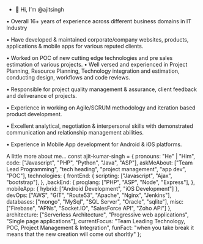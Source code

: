 - 👋 Hi, I’m @ajitsingh

• Overall 16+ years of experience across different business domains in IT Industry

• Have developed & maintained corporate/company websites, products, applications & mobile
apps for various reputed clients.

• Worked on POC of new cutting edge technologies and pre sales estimation of various projects.
• Well versed and experienced in Project Planning, Resource Planning, Technology integration
and estimation, conducting design, workflows and code reviews.

• Responsible for project quality management & assurance, client feedback and deliverance of
projects.

• Experience in working on Agile/SCRUM methodology and iteration based product development.

• Excellent analytical, negotiation & interpersonal skills with demonstrated communication and
relationship management abilities.

• Experience in Mobile App development for Android & iOS platforms.


A little more about me...
const ajit-kumar-singh = {
    pronouns: "He" | "Him",
    code: ["Javascript", "PHP", "Python", "Java", "ASP"],
    askMeAbout: ["Team Lead Programming", "tech heading", "project management", "app dev", "POC"],
    technologies: {
        frontEnd: {
            scripting: ["Javascript", "Ajax", "bootstrap"],
        },
       ,backEnd: {
            proglang: ["PHP", "ASP", "Node", "Express"],
        },
        mobileApp: {
            hybrid: ["Android Development", "iOS Development"]
        },
        devOps: ["AWS", "GIT", "Route53", "Apache", "Nginx", "Jenkins"],
        databases: ["mongo", "MySql", "SQL Server", "Oracle", "sqlite"],
        misc: ["Firebase", "APNs", "Socket.IO", "SalesForce API", "Zoho API"]
    },
    architecture: ["Serverless Architecture", "Progressive web applications", "Single page applications"],
    currentFocus: "Team Leading Technology, POC, Project Management & Integration",
    funFact: "when you take break it means that the new creation will come out shorltly"
};



<!---
ajitsingh/ajitsingh is a ✨ special ✨ repository because its `README.md` (this file) appears on your GitHub profile.
You can click the Preview link to take a look at your changes.
--->
